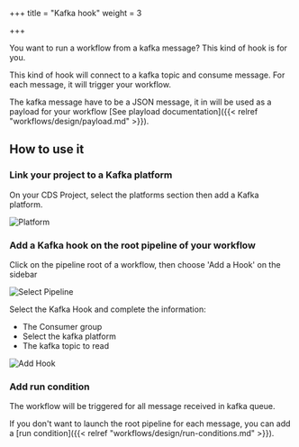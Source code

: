 +++
title = "Kafka hook"
weight = 3

+++

You want to run a workflow from a kafka message? This kind of hook is for you.

This kind of hook will connect to a kafka topic and consume message. For each message, it will trigger your workflow.

The kafka message have to be a JSON message, it in will be used as a payload for your workflow [See playload documentation]({{< relref "workflows/design/payload.md" >}}).

## How to use it

### Link your project to a Kafka platform

On your CDS Project, select the platforms section then add a Kafka platform.

![Platform](/images/workflows.design.hooks.kafka-hook.platform.png)

### Add a Kafka hook on the root pipeline of your workflow

Click on the pipeline root of a workflow, then choose 'Add a Hook' on the sidebar

![Select Pipeline](/images/workflows.design.hooks.kafka-hook.add.png)

Select the Kafka Hook and complete the information:

- The Consumer group
- Select the kafka platform
- The kafka topic to read

![Add Hook](/images/workflows.design.hooks.kafka-hook.add.modal.png)

### Add run condition

The workflow will be triggered for all message received in kafka queue.

If you don't want to launch the root pipeline for each message, you can add a [run condition]({{< relref "workflows/design/run-conditions.md" >}}).